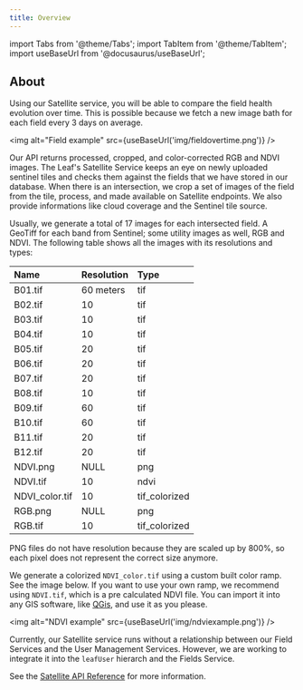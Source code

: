 ```yaml
---
title: Overview
---
```


import Tabs from '@theme/Tabs';
import TabItem from '@theme/TabItem';
import useBaseUrl from '@docusaurus/useBaseUrl';

## About

Using our Satellite service, you will be able to compare the field health evolution over time. This is possible because we fetch a new image bath for each field every 3 days on average. 

<img alt="Field example" src={useBaseUrl('img/fieldovertime.png')} />

Our API returns processed, cropped, and color-corrected RGB and NDVI images. The Leaf's Satellite Service keeps an eye on newly uploaded sentinel tiles and checks them against the fields that we have stored in our database. When there is an intersection, we crop a set of images of the field from the tile, process, and made available on Satellite endpoints. We also provide informations like cloud coverage and the Sentinel tile source.

Usually, we generate a total of 17 images for each intersected field. A GeoTiff for each band from Sentinel; some utility images as well, RGB and NDVI. The following table shows all the images with its resolutions and types:

| Name           | Resolution | Type          |
|:---------------|:-----------|:--------------|
| B01.tif        | 60 meters  | tif           |
| B02.tif        | 10         | tif           |
| B03.tif        | 10         | tif           |
| B04.tif        | 10         | tif           |
| B05.tif        | 20         | tif           |
| B06.tif        | 20         | tif           |
| B07.tif        | 20         | tif           |
| B08.tif        | 10         | tif           |
| B09.tif        | 60         | tif           |
| B10.tif        | 60         | tif           |
| B11.tif        | 20         | tif           |
| B12.tif        | 20         | tif           |
| NDVI.png       | NULL       | png           |
| NDVI.tif       | 10         | ndvi          |
| NDVI_color.tif | 10         | tif_colorized |
| RGB.png        | NULL       | png           |
| RGB.tif        | 10         | tif_colorized |

PNG files do not have resolution because they are scaled up by 800%, so each pixel does not represent the correct size anymore.

We generate a colorized `NDVI_color.tif` using a custom built color ramp. See
the image below. If you want to use your own ramp, we recommend using `NDVI.tif`,
which is a pre calculated NDVI file. You can import it into any GIS software,
like [QGis][4], and use it as you please.

<img alt="NDVI example" src={useBaseUrl('img/ndviexample.png')} />

Currently, our Satellite service runs without a relationship between our Field Services and the User Management Services. However, we are working to integrate it into the `leafUser` hierarch and the Fields Service. 

See the [Satellite API Reference][satellite_endpoints] for more information.

[satellite_endpoints]: satellite_endpoints.md
[4]: https://www.qgis.org/en/site/